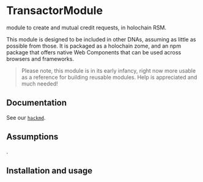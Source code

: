 # TransactorModule

module to create and mutual credit requests, in holochain RSM.

This module is designed to be included in other DNAs, assuming as little as possible from those. It is packaged as a holochain zome, and an npm package that offers native Web Components that can be used across browsers and frameworks.

> Please note, this module is in its early infancy, right now more usable as a reference for building reusable modules. Help is appreciated and much needed!

## Documentation

See our [`hackmd`](https://hackmd.io/@6-hJufPpTtyYR7BQhAo1BQ/rJswWYVLD).

## Assumptions

.

## Installation and usage

